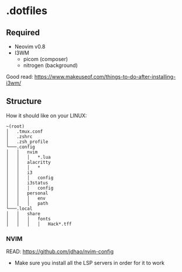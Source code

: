 # .dotfiles

## Required
- Neovim v0.8
- I3WM
  - picom (composer)
  - nitrogen (background)
  
Good read: https://www.makeuseof.com/things-to-do-after-installing-i3wm/

## Structure

How it should like on your LINUX:
```
~(root)
│   .tmux.conf
│   .zshrc
│   .zsh_profile
└───.config
│   │   nvim
│   │   │   *.lua
│   │   alacritty
│   │   │   *
│   │   i3
│   │   │   config
│   │   i3status
│   │   │   config
│   │   personal
│   │   │   env
│   │   │   path
└───.local
│   │   share
│   │   │   fonts
│   │   │   │   Hack*.tff
```

### NVIM
READ: https://github.com/jdhao/nvim-config
- Make sure you install all the LSP servers in order for it to work

